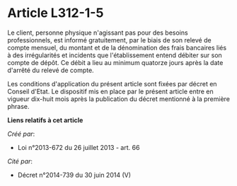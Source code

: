 # Article L312-1-5

Le client, personne physique n'agissant pas pour des besoins professionnels, est informé gratuitement, par le biais de son
relevé de compte mensuel, du montant et de la dénomination des frais bancaires liés à des irrégularités et incidents que
l'établissement entend débiter sur son compte de dépôt. Ce débit a lieu au minimum quatorze jours après la date d'arrêté du
relevé de compte.

Les conditions d'application du présent article sont fixées par décret en Conseil d'Etat. Le dispositif mis en place par le
présent article entre en vigueur dix-huit mois après la publication du décret mentionné à la première phrase.

**Liens relatifs à cet article**

_Créé par_:

  - Loi n°2013-672 du 26 juillet 2013 - art. 66

_Cité par_:

  - Décret n°2014-739 du 30 juin 2014 (V)
